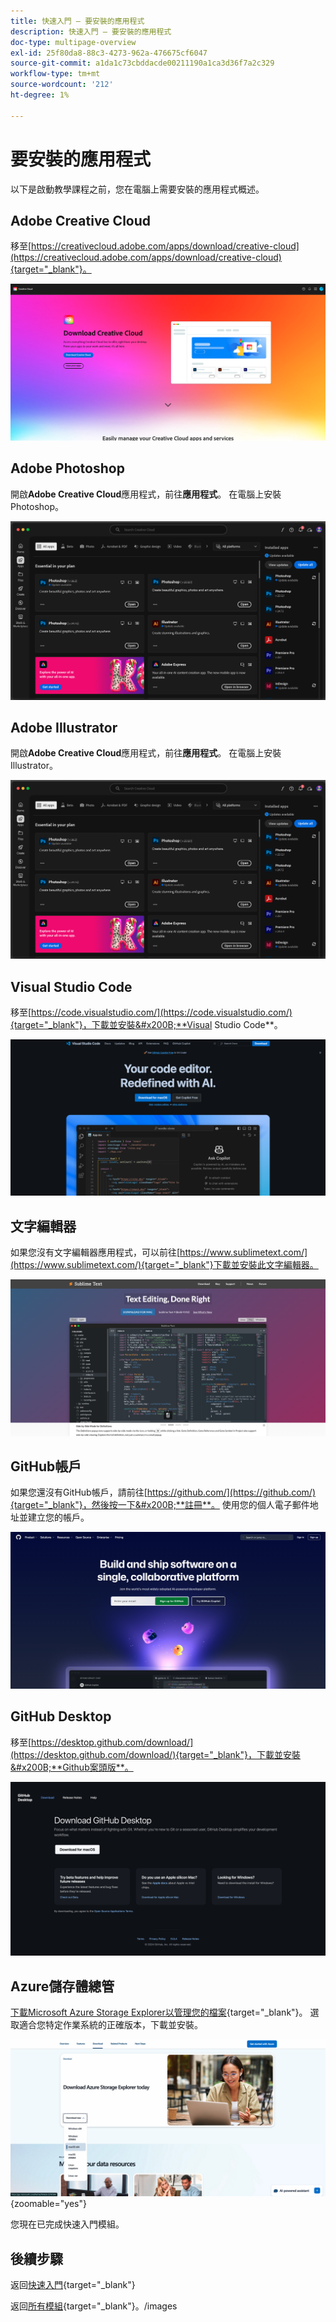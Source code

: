 ```yaml
---
title: 快速入門 — 要安裝的應用程式
description: 快速入門 — 要安裝的應用程式
doc-type: multipage-overview
exl-id: 25f80da8-88c3-4273-962a-476675cf6047
source-git-commit: a1da1c73cbddacde00211190a1ca3d36f7a2c329
workflow-type: tm+mt
source-wordcount: '212'
ht-degree: 1%

---
```


# 要安裝的應用程式

以下是啟動教學課程之前，您在電腦上需要安裝的應用程式概述。

## Adobe Creative Cloud

移至[https://creativecloud.adobe.com/apps/download/creative-cloud](https://creativecloud.adobe.com/apps/download/creative-cloud){target="_blank"}。

![Adobe I/O新整合](./images/cc.png)

## Adobe Photoshop

開啟&#x200B;**Adobe Creative Cloud**&#x200B;應用程式，前往&#x200B;**應用程式**。 在電腦上安裝Photoshop。

![Adobe I/O新整合](./images/psd.png)

## Adobe Illustrator

開啟&#x200B;**Adobe Creative Cloud**&#x200B;應用程式，前往&#x200B;**應用程式**。 在電腦上安裝Illustrator。

![Adobe I/O新整合](./images/psd.png)

## Visual Studio Code

移至[https://code.visualstudio.com/](https://code.visualstudio.com/){target="_blank"}，下載並安裝&#x200B;**Visual Studio Code**。

![區塊](./images/vsc1.png)

## 文字編輯器

如果您沒有文字編輯器應用程式，可以前往[https://www.sublimetext.com/](https://www.sublimetext.com/){target="_blank"}下載並安裝此文字編輯器。

![區塊](./images/text1.png)

## GitHub帳戶

如果您還沒有GitHub帳戶，請前往[https://github.com/](https://github.com/){target="_blank"}，然後按一下&#x200B;**註冊**。 使用您的個人電子郵件地址並建立您的帳戶。

![區塊](./images/git.png)

## GitHub Desktop

移至[https://desktop.github.com/download/](https://desktop.github.com/download/){target="_blank"}，下載並安裝&#x200B;**Github案頭版**。

![區塊](./images/block1.png)

## Azure儲存體總管

[下載Microsoft Azure Storage Explorer以管理您的檔案](https://azure.microsoft.com/en-us/products/storage/storage-explorer#Download-4){target="_blank"}。 選取適合您特定作業系統的正確版本，下載並安裝。

![Azure儲存體](./images/az10.png){zoomable="yes"}

您現在已完成快速入門模組。

## 後續步驟

返回[快速入門](./getting-started.md){target="_blank"}

返回[所有模組](./../../../overview.md){target="_blank"}。/images
